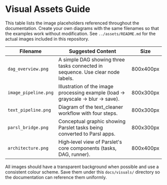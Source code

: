 # Visual Assets Guide

This table lists the image placeholders referenced throughout the
documentation. Create your own diagrams with the same filenames so that the
examples work without modification.  See ``../assets/README.md`` for the actual
images included in this repository.

| Filename | Suggested Content | Size |
|----------|------------------|------|
| `dag_overview.png` | A simple DAG showing three tasks connected in sequence. Use clear node labels. | 800x400px |
| `image_pipeline.png` | Illustration of the image processing example (load → grayscale → blur → save). | 800x300px |
| `text_pipeline.png` | Diagram of the text_cleaner workflow with four steps. | 800x300px |
| `parsl_bridge.png` | Conceptual graphic showing Parslet tasks being converted to Parsl apps. | 800x300px |
| `architecture.png` | High‑level view of Parslet's core components (tasks, DAG, runner). | 800x400px |

All images should have a transparent background when possible and use a consistent colour scheme. Save them under this `docs/visuals/` directory so the documentation can reference them uniformly.
